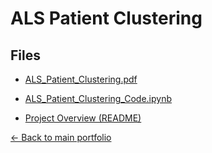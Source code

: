 # ALS Patient Clustering

## Files
- [ALS_Patient_Clustering.pdf](./ALS_Patient_Clustering.pdf)
- [ALS_Patient_Clustering_Code.ipynb](./ALS_Patient_Clustering_Code.ipynb)

- [Project Overview (README)](./README.md)

[← Back to main portfolio](../index.md)

